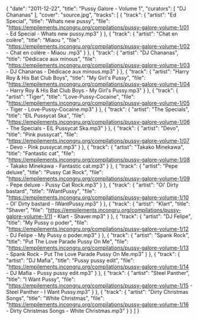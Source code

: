 {
  "date": "2011-12-22",
  "title": "Pussy Galore - Volume 1",
  "curators": [
    "DJ Chananas"
  ],
  "cover": "source.jpg",
  "tracks": [
    {
      "track": {
        "artist": "Ed Special",
        "title": "Whats new pussy",
        "file": "https://empilements.incongru.org/compilations/pussy-galore-volume-1/01 - Ed Special - Whats new pussy.mp3"
      }
    },
    {
      "track": {
        "artist": "Chat en colère",
        "title": "Miaou ",
        "file": "https://empilements.incongru.org/compilations/pussy-galore-volume-1/02 - Chat en colère - Miaou .mp3"
      }
    },
    {
      "track": {
        "artist": "DJ Chananas",
        "title": "Dédicace aux minous",
        "file": "https://empilements.incongru.org/compilations/pussy-galore-volume-1/03 - DJ Chananas - Dédicace aux minous.mp3"
      }
    },
    {
      "track": {
        "artist": "Harry Roy & His Bat Club Boys",
        "title": "My Girl's Pussy",
        "file": "https://empilements.incongru.org/compilations/pussy-galore-volume-1/04 - Harry Roy & His Bat Club Boys - My Girl's Pussy.mp3"
      }
    },
    {
      "track": {
        "artist": "Tiger",
        "title": "Love-Pussy-Cocaine",
        "file": "https://empilements.incongru.org/compilations/pussy-galore-volume-1/05 - Tiger - Love-Pussy-Cocaine.mp3"
      }
    },
    {
      "track": {
        "artist": "The Specials",
        "title": "ElL Pussycat Ska",
        "file": "https://empilements.incongru.org/compilations/pussy-galore-volume-1/06 - The Specials - ElL Pussycat Ska.mp3"
      }
    },
    {
      "track": {
        "artist": "Devo",
        "title": "Pink pussycat",
        "file": "https://empilements.incongru.org/compilations/pussy-galore-volume-1/07 - Devo - Pink pussycat.mp3"
      }
    },
    {
      "track": {
        "artist": "Takako Minekawa",
        "title": "Fantastic cat",
        "file": "https://empilements.incongru.org/compilations/pussy-galore-volume-1/08 - Takako Minekawa - Fantastic cat.mp3"
      }
    },
    {
      "track": {
        "artist": "Pepe deluxe",
        "title": "Pussy Cat Rock",
        "file": "https://empilements.incongru.org/compilations/pussy-galore-volume-1/09 - Pepe deluxe - Pussy Cat Rock.mp3"
      }
    },
    {
      "track": {
        "artist": "Ol' Dirty bastard",
        "title": "IWantPussy",
        "file": "https://empilements.incongru.org/compilations/pussy-galore-volume-1/10 - Ol' Dirty bastard - IWantPussy.mp3"
      }
    },
    {
      "track": {
        "artist": "Klart",
        "title": "Shaver",
        "file": "https://empilements.incongru.org/compilations/pussy-galore-volume-1/11 - Klart - Shaver.mp3"
      }
    },
    {
      "track": {
        "artist": "DJ Felipe",
        "title": "My Pussy o poder",
        "file": "https://empilements.incongru.org/compilations/pussy-galore-volume-1/12 - DJ Felipe - My Pussy o poder.mp3"
      }
    },
    {
      "track": {
        "artist": "Spank Rock",
        "title": "Put The Love Parade Pussy On Me",
        "file": "https://empilements.incongru.org/compilations/pussy-galore-volume-1/13 - Spank Rock - Put The Love Parade Pussy On Me.mp3"
      }
    },
    {
      "track": {
        "artist": "DJ Mafia",
        "title": "Pussy pussy edit",
        "file": "https://empilements.incongru.org/compilations/pussy-galore-volume-1/14 - DJ Mafia - Pussy pussy edit.mp3"
      }
    },
    {
      "track": {
        "artist": "Steel Panther",
        "title": "I Want Pussy",
        "file": "https://empilements.incongru.org/compilations/pussy-galore-volume-1/15 - Steel Panther - I Want Pussy.mp3"
      }
    },
    {
      "track": {
        "artist": "Dirty Christmas Songs",
        "title": "White Christmas",
        "file": "https://empilements.incongru.org/compilations/pussy-galore-volume-1/16 - Dirty Christmas Songs - White Christmas.mp3"
      }
    }
  ]
}
